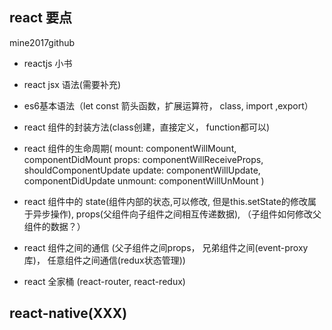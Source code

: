 ## react 要点

mine2017github

* reactjs 小书
* react jsx 语法(需要补充)
* es6基本语法（let const 箭头函数，扩展运算符， class, import ,export）
* react 组件的封装方法(class创建，直接定义， function都可以)

* react 组件的生命周期(
  mount: componentWillMount, componentDidMount
  props: componentWillReceiveProps,
         shouldComponentUpdate
  update: componentWillUpdate, componentDidUpdate
  unmount: componentWillUnMount
  )

* react 组件中的 state(组件内部的状态,可以修改, 但是this.setState的修改属于异步操作),
 props(父组件向子组件之间相互传递数据), （子组件如何修改父组件的数据？）

* react 组件之间的通信
 (父子组件之间props， 兄弟组件之间(event-proxy库)， 任意组件之间通信(redux状态管理))

* react 全家桶 (react-router, react-redux)

## react-native(XXX)
